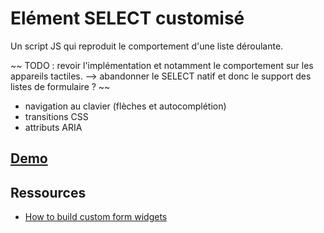 # Elément SELECT customisé

Un script JS qui reproduit le comportement d'une liste déroulante.

~~ TODO : revoir l'implémentation et notamment le comportement sur les appareils tactiles.
--> abandonner le SELECT natif et donc le support des listes de formulaire ? ~~

- navigation au clavier (flèches et autocomplétion)
- transitions CSS
- attributs ARIA

## [Demo](http://jodd.net/2015/10/30/select-box.html)

## Ressources

- [How to build custom form widgets](https://developer.mozilla.org/en-US/docs/Web/Guide/HTML/Forms/How_to_build_custom_form_widgets)

